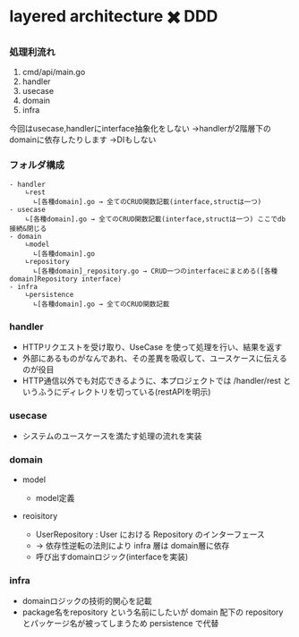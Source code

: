 # layered architecture ✖️ DDD
### 処理利流れ
1. cmd/api/main.go
2. handler
3. usecase
4. domain
5. infra

今回はusecase,handlerにinterface抽象化をしない
→handlerが2階層下のdomainに依存したりします
→DIもしない

### フォルダ構成

```
- handler
    ∟rest
      ∟[各種domain].go → 全てのCRUD関数記載(interface,structは一つ)
- usecase
    ∟[各種domain].go → 全てのCRUD関数記載(interface,structは一つ) ここでdb接続&閉じる
- domain
    ∟model
      ∟[各種domain].go
    ∟repository 
      ∟[各種domain]_repository.go → CRUD一つのinterfaceにまとめる([各種domain]Repository interface)
- infra
    ∟persistence
      ∟[各種domain].go → 全てのCRUD関数記載
```

### handler
- HTTPリクエストを受け取り、UseCase を使って処理を行い、結果を返す
- 外部にあるものがなんであれ、その差異を吸収して、ユースケースに伝えるのが役目
- HTTP通信以外でも対応できるように、本プロジェクトでは /handler/rest というふうにディレクトリを切っている(restAPIを明示)

### usecase
- システムのユースケースを満たす処理の流れを実装
### domain
- model
    - model定義

- reoisitory
    - UserRepository : User における Repository のインターフェース
    - -> 依存性逆転の法則により infra 層は domain層に依存
    - 呼び出すdomainロジック(interfaceを実装)

### infra
- domainロジックの技術的関心を記載
- package名をrepository という名前にしたいが domain 配下の repository とパッケージ名が被ってしまうため persistence で代替

